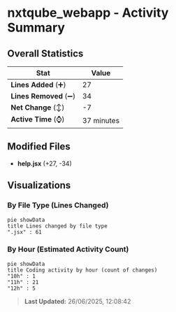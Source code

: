 # nxtqube_webapp - Activity Summary 

## Overall Statistics

| Stat                   | Value                                                             |
| ---------------------- | ----------------------------------------------------------------- |
| **Lines Added** (➕)   | 27                                          |
| **Lines Removed** (➖) | 34                                        |
| **Net Change** (↕)    | -7                |
| **Active Time** (⌚)   | 37 minutes |


## Modified Files
- **help.jsx** (+27, -34)

## Visualizations

### By File Type (Lines Changed)

```mermaid
pie showData
title Lines changed by file type
".jsx" : 61
```

### By Hour (Estimated Activity Count)

```mermaid
pie showData
title Coding activity by hour (count of changes)
"10h" : 1
"11h" : 21
"12h" : 5
```


> **Last Updated:** 26/06/2025, 12:08:42